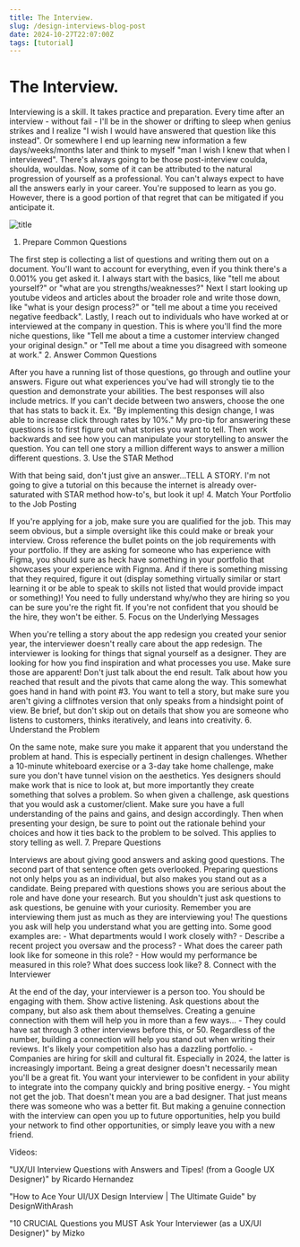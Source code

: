 ```yaml
---
title: The Interview.
slug: /design-interviews-blog-post
date: 2024-10-27T22:07:00Z
tags: [tutorial]
---
```


# The Interview.

Interviewing is a skill. It takes practice and preparation. Every time after an interview - without fail - I'll be in the shower or drifting to sleep when genius strikes and I realize "I wish I would have answered that question like this instead". Or  somewhere I end up learning new information a few days/weeks/months later and think to myself "man I wish I knew that when I interviewed". There's always going to be those post-interview coulda, shoulda, wouldas. Now, some of it can be attributed to the natural progression of yourself as a professional. You can't always expect to have all the answers early in your career. You're supposed to learn as you go. However, there is a good portion of that regret that can be mitigated if you anticipate it. 

![title](/img/hired.png)

1. Prepare Common Questions

The first step is collecting a list of questions and writing them out on a document. You'll want to account for everything, even if you think there's a 0.001% you get asked it. I always start with the basics, like "tell me about yourself?" or "what are you strengths/weaknesses?" Next I start looking up youtube videos and articles about the broader role and write those down, like "what is your design process?" or "tell me about a time you received negative feedback". Lastly, I reach out to individuals who have worked at or interviewed at the company in question. This is where you'll find the more niche questions, like "Tell me about a time a customer interview changed your original design." or "Tell me about a time you disagreed with someone at work."
2. Answer Common Questions

After you have a running list of those questions, go through and outline your answers. Figure out what experiences you've had will strongly tie to the question and demonstrate your abilities. The best responses will also include metrics. If you can't decide between two answers, choose the one that has stats to back it. Ex. "By implementing this design change, I was able to increase click through rates by 10%." My pro-tip for answering these questions is to first figure out what stories you want to tell. Then work backwards and see how you can manipulate your storytelling to answer the question. You can tell one story a million different ways to answer a million different questions.
3. Use the STAR Method

With that being said, don't just give an answer...TELL A STORY. I'm not going to give a tutorial on this because the internet is already over-saturated with STAR method how-to's, but look it up! 
4. Match Your Portfolio to the Job Posting 

If you're applying for a job, make sure you are qualified for the job. This may seem obvious, but a simple oversight like this could make or break your interview. Cross reference the bullet points on the job requirements with your portfolio. If they are asking for someone who has experience with Figma, you should sure as heck have something in your portfolio that showcases your experience with Fignma. And if there is something missing that they required, figure it out (display something virtually similar or start learning it or be able to speak to skills not listed that would provide impact or something)! You need to fully understand why/who they are hiring so you can be sure you're the right fit. If you're not confident that you should be the hire, they won't be either. 
5. Focus on the Underlying Messages 

When you're telling a story about the app redesign you created your senior year, the interviewer doesn't really care about the app redesign. The interviewer is looking for things that signal yourself as a designer. They are looking for how you find inspiration and what processes you use. Make sure those are apparent! Don't just talk about the end result. Talk about how you reached that result and the pivots that came along the way. This somewhat goes hand in hand with point #3. You want to tell a story, but make sure you aren't giving a cliffnotes version that only speaks from a hindsight point of view. Be brief, but don't skip out on details that show you are someone who listens to customers, thinks iteratively, and leans into creativity. 
6. Understand the Problem

On the same note, make sure you make it apparent that you understand the problem at hand. This is especially pertinent in design challenges. Whether a 10-minute whiteboard exercise or a 3-day take home challenge, make sure you don't have tunnel vision on the aesthetics. Yes designers should make work that is nice to look at, but more importantly they create something that solves a problem. So when given a challenge, ask questions that you would ask a customer/client. Make sure you have a full understanding of the pains and gains, and design accordingly. Then when presenting your design, be sure to point out the rationale behind your choices and how it ties back to the problem to be solved. This applies to story telling as well. 
7. Prepare Questions

Interviews are about giving good answers and asking good questions. The second part of that sentence often gets overlooked. Preparing questions not only helps you as an individual, but also makes you stand out as a candidate. Being prepared with questions shows you are serious about the role and have done your research. But you shouldn't just ask questions to ask questions, be genuine with your curiosity. Remember you are interviewing them just as much as they are interviewing you! The questions you ask will help you understand what you are getting into. Some good examples are:
    - What departments would I work closely with?
    - Describe a recent project you oversaw and the process?
    - What does the career path look like for someone in this role?
    - How would my performance be measured in this role? What does success look like?
8. Connect with the Interviewer

At the end of the day, your interviewer is a person too. You should be engaging with them. Show active listening. Ask questions about the company, but also ask them about themselves. Creating a genuine connection with them will help you in more than a few ways...
    - They could have sat through 3 other interviews before this, or 50. Regardless of the number, building a connection will help you stand out when writing their reviews. It's likely your competition also has a dazzling portfolio. 
    - Companies are hiring for skill and cultural fit. Especially in 2024, the latter is increasingly important. Being a great designer doesn't necessarily mean you'll be a great fit. You want your interviewer to be confident in your ability to integrate into the company quickly and bring positive energy. 
    - You might not get the job. That doesn't mean you are a bad designer. That just means there was someone who was a better fit. But making a genuine connection with the interview can open you up to future opportunities, help you build your network to find other opportunities, or simply leave you with a new friend. 

Videos:

"UX/UI Interview Questions with Answers and Tipes! (from a Google UX Designer)" by Ricardo Hernandez

"How to Ace Your UI/UX Design Interview | The Ultimate Guide" by DesignWithArash

"10 CRUCIAL Questions you MUST Ask Your Interviewer (as a UX/UI Designer)" by Mizko